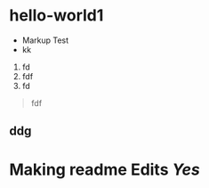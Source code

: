 # hello-world1
 - Markup Test
 - kk
1. fd
2. fdf
3. fd
> fdf

## ddg

# Making readme **Edits** *Yes*
